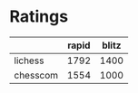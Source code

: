 # Ratings

|          | rapid | blitz |
|----------|-------|-------|
| lichess  | 1792 | 1400 |
| chesscom | 1554 | 1000 |
